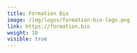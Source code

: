 ```yaml
---
title: Formation Bio
image: /img/logos/formation-bio-logo.png
link: https://formation.bio
weight: 10
visible: true
---
```

